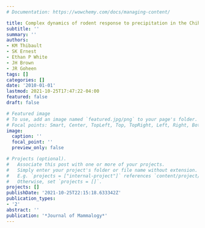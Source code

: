 ```yaml
---
# Documentation: https://wowchemy.com/docs/managing-content/

title: Complex dynamics of rodent response to precipitation in the Chihuahuan Desert
subtitle: ''
summary: ''
authors:
- KM Thibault
- SK Ernest
- Ethan P White
- JH Brown
- JR Goheen
tags: []
categories: []
date: '2010-01-01'
lastmod: 2021-10-25T17:47:22-04:00
featured: false
draft: false

# Featured image
# To use, add an image named `featured.jpg/png` to your page's folder.
# Focal points: Smart, Center, TopLeft, Top, TopRight, Left, Right, BottomLeft, Bottom, BottomRight.
image:
  caption: ''
  focal_point: ''
  preview_only: false

# Projects (optional).
#   Associate this post with one or more of your projects.
#   Simply enter your project's folder or file name without extension.
#   E.g. `projects = ["internal-project"]` references `content/project/deep-learning/index.md`.
#   Otherwise, set `projects = []`.
projects: []
publishDate: '2021-10-25T22:15:18.633342Z'
publication_types:
- '2'
abstract: ''
publication: '*Journal of Mammalogy*'
---
```

